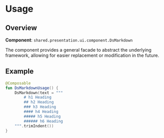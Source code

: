 # Usage

## Overview

**Component**: `shared.presentation.ui.component.DsMarkdown`  

The component provides a general facade to abstract the underlying framework, allowing for easier replacement or modification in the future.

## Example

```kotlin
@Composable
fun DsMarkdownUsage() {
    DsMarkdown(text = """
        # h1 Heading
        ## h2 Heading
        ### h3 Heading
        #### h4 Heading
        ##### h5 Heading
        ###### h6 Heading    
    """.trimIndent())
}
```
